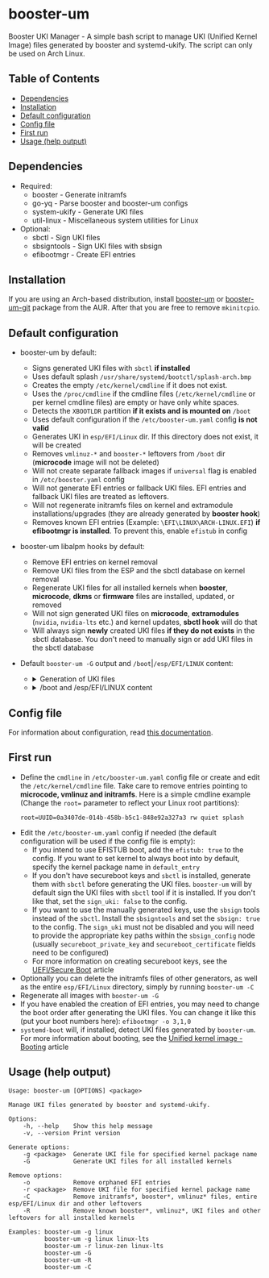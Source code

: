 # booster-um
Booster UKI Manager - A simple bash script to manage UKI (Unified Kernel Image) files generated by booster and systemd-ukify.
The script can only be used on Arch Linux.

<h2>
    Table of Contents
</h2>

* [Dependencies](#dependencies)
* [Installation](#installation)
* [Default configuration](#default_config)
* [Config file](#config_file)
* [First run](#first_run)
* [Usage (help output)](#usage)

<h2 name="dependencies">
    Dependencies
</h2>

 * Required:
   * booster - Generate initramfs
   * go-yq - Parse booster and booster-um configs
   * system-ukify - Generate UKI files
   * util-linux - Miscellaneous system utilities for Linux
 * Optional:
   * sbctl - Sign UKI files
   * sbsigntools - Sign UKI files with sbsign
   * efibootmgr - Create EFI entries

<h2 name="installation">
    Installation
</h2>

If you are using an Arch-based distribution, install [booster-um](https://aur.archlinux.org/packages/booster-um) or [booster-um-git](https://aur.archlinux.org/packages/booster-um-git) package from the AUR. After that you are free to remove `mkinitcpio`.

<h2 name="default_config">
    Default configuration
</h2>

* booster-um by default:
  * Signs generated UKI files with `sbctl` **if installed**
  * Uses default splash `/usr/share/systemd/bootctl/splash-arch.bmp`
  * Creates the empty `/etc/kernel/cmdline` if it does not exist.
  * Uses the `/proc/cmdline` if the cmdline files (`/etc/kernel/cmdline` or per kernel cmdline files) are empty or have only white spaces.
  * Detects the `XBOOTLDR` partition **if it exists and is mounted on** `/boot`
  * Uses default configuration if the `/etc/booster-um.yaml` config **is not valid**
  * Generates UKI in `esp/EFI/Linux` dir. If this directory does not exist, it will be created
  * Removes `vmlinuz-*` and `booster-*` leftovers from `/boot` dir (**microcode** image will not be deleted)
  * Will not create separate fallback images if `universal` flag is enabled in `/etc/booster.yaml` config
  * Will not generate EFI entries or fallback UKI files. EFI entries and fallback UKI files are treated as leftovers.
  * Will not regenerate initramfs files on kernel and extramodule installations/upgrades (they are already generated by **booster hook**)
  * Removes known EFI entries (Example: `\EFI\LINUX\ARCH-LINUX.EFI`) **if efibootmgr is installed**. To prevent this, enable `efistub` in config

* booster-um libalpm hooks by default:
  * Remove EFI entries on kernel removal
  * Remove UKI files from the ESP and the sbctl database on kernel removal
  * Regenerate UKI files for all installed kernels when **booster**, **microcode**, **dkms** or **firmware** files are installed, updated, or removed
  * Will not sign generated UKI files on **microcode**, **extramodules** (`nvidia`, `nvidia-lts` etc.) and kernel updates, **sbctl hook** will do that
  * Will always sign **newly** created UKI files **if they do not exists** in the sbctl database. You don't need to manually sign or add UKI files in the sbctl database

* Default `booster-um -G` output and `/boot`|`/esp/EFI/LINUX` content:
  * <details>
    <summary>Generation of UKI files</summary>

    ![generation](https://github.com/Zile995/booster-um/assets/32335484/e726f59a-0ab3-4874-bd2b-7a7f28849c3d)

    </details>
  * <details>
    <summary>/boot and /esp/EFI/LINUX content</summary>

    ![content](https://github.com/Zile995/booster-um/assets/32335484/1ab07365-3682-4c82-b9dc-3abcb6cf240b)

    </details>

<h2 name="config_file">
    Config file
</h2>

For information about configuration, read [this documentation](https://github.com/Zile995/booster-um/blob/main/config/CONFIG.md).

<h2 name="first_run">
    First run
</h2>

* Define the `cmdline` in `/etc/booster-um.yaml` config file or create and edit the `/etc/kernel/cmdline` file. Take care to remove entries pointing to **microcode, vmlinuz and initramfs**. Here is a simple cmdline example (Change the `root=` parameter to reflect your Linux root partitions):
  ```Shell
  root=UUID=0a3407de-014b-458b-b5c1-848e92a327a3 rw quiet splash
  ```
* Edit the `/etc/booster-um.yaml` config if needed (the default configuration will be used if the config file is empty):
  * If you intend to use EFISTUB boot, add the `efistub: true` to the config. If you want to set kernel to always boot into by default, specify the kernel package name in `default_entry`
  * If you don't have secureboot keys and `sbctl` is installed, generate them with `sbctl` before generating the UKI files. `booster-um` will by default sign the UKI files with `sbctl` tool if it is installed. If you don't like that, set the `sign_uki: false` to the config.
  * If you want to use the manually generated keys, use the `sbsign` tools instead of the `sbctl`. Install the `sbsigntools` and set the `sbsign: true` to the config. The `sign_uki` must not be disabled and you will need to provide the appropriate key paths within the `sbsign_config` node (usually `secureboot_private_key` and `secureboot_certificate` fields	need to be configured)
  * For more information on creating secureboot keys, see the [UEFI/Secure Boot](https://wiki.archlinux.org/title/Unified_Extensible_Firmware_Interface/Secure_Boot) article
* Optionally you can delete the initramfs files of other generators, as well as the entire `esp/EFI/Linux` directory, simply by running `booster-um -C`
* Regenerate all images with `booster-um -G`
* If you have enabled the creation of EFI entries, you may need to change the boot order after generating the UKI files. You can change it like this (put your boot numbers here): `efibootmgr -o 3,1,0`
* `systemd-boot` will, if installed, detect UKI files generated by `booster-um`. For more information about booting, see the [Unified kernel image - Booting](https://wiki.archlinux.org/title/Unified_kernel_image#Booting) article

<h2 name="usage">
    Usage (help output)
</h2>

```Shell
Usage: booster-um [OPTIONS] <package>

Manage UKI files generated by booster and systemd-ukify.

Options:
    -h, --help    Show this help message
    -v, --version Print version

Generate options:
    -g <package>  Generate UKI file for specified kernel package name
    -G            Generate UKI files for all installed kernels

Remove options:
    -o            Remove orphaned EFI entries
    -r <package>  Remove UKI file for specified kernel package name
    -C            Remove initramfs*, booster*, vmlinuz* files, entire esp/EFI/Linux dir and other leftovers
    -R            Remove known booster*, vmlinuz*, UKI files and other leftovers for all installed kernels

Examples: booster-um -g linux
          booster-um -g linux linux-lts
          booster-um -r linux-zen linux-lts
          booster-um -G
          booster-um -R
          booster-um -C
```
